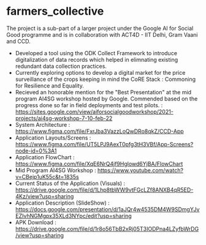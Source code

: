 # farmers_collective
The project is a sub-part of a larger project under the Google AI for Social Good programme and is in
collaboration with ACT4D - IIT Delhi, Gram Vaani and CCD. 
</br>
- Developed a tool using the ODK Collect Framework to introduce digitalization of data records which helped in elimnating existing redundant data collection practices. <br>
- Currently exploring options to develop a digital market for the price surveillance of the crops keeping in mind the CoRE Stack : Commoning for Resilience and Equality.
- Recieved an honorable mention for the "Best Presentation" at the mid program AI4SG workshop hosted by Google. Commended based on the progress done so far in field deployments and test pilots. : https://sites.google.com/view/aiforsocialgoodworkshop/2021-projects/ai4sg-workshop-7-10-feb-22
- System Architecture : https://www.figma.com/file/FxrJba3VazzLoQwDRo8qkZ/CCD-App
- Application Layouts/Screens : https://www.figma.com/file/UT5LPJ9AexT0pfg3tH3VBf/App-Screens?node-id=0%3A1
- Application FlowChart : https://www.figma.com/file/XqE6NrQ4jf9Hglowd6YjBA/FlowChart
- Mid Program AI4SG Workshop : https://www.youtube.com/watch?v=CBejp1uK55c&t=1835s
- Current Status of the Application (Visuals) :  https://drive.google.com/file/d/1Lhp8tbWW9vtFGcLZf8ANXB4qR5ED-4Kz/view?usp=sharing
- Application Description (SlideShow) : https://docs.google.com/presentation/d/1aJQr4w4535DM4W9SDmgYJvEZIvhNGMgpx35XLd3NYpc/edit?usp=sharing
- APK Download : https://drive.google.com/file/d/1r8o56TbB2xRj05T3IODPna4LZyfbWrDG/view?usp=sharing
